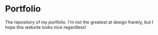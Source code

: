 # Portfolio

The repository of my portfolio. I'm not the greatest at design frankly, but I hope this website looks nice regardless!